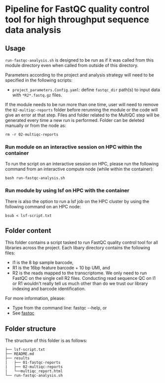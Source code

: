 # Pipeline for FastQC quality control tool for high throughput sequence data analysis

## Usage

`run-fastqc-analysis.sh` is designed to be run as if it was called from this module directory even when called from outside of this directory.

Parameters according to the project and analysis strategy will need to be specified in the following scripts:
- `project_parameters.Config.yaml`: define `fastqc_dir` path(s) to input data with `*R2*.fastq.gz` files.

If the module needs to be run more than one time, user will need to remove the `02-multiqc-reports` folder before rerunning the module or the code will give an error at that step. Files and folder related to the MultiQC step will be generated every time a new run is performed. Folder can be deleted manually or from the node as:

```
rm -r 02-multiqc-reports
```


### Run module on an interactive session on HPC within the container

To run the script on an interactive session on HPC, please run the following command from an interactive compute node (while within the container):

```
bash run-fastqc-analysis.sh
```

### Run module by using lsf on HPC with the container

There is also the option to run a lsf job on the HPC cluster by using the following command on an HPC node:

```
bsub < lsf-script.txt
```


## Folder content
This folder contains a script tasked to run FastQC quality control tool for all libraries across the project.
Each libary directory contains the following files:
- I1 is the 8 bp sample barcode, 
- R1 is the 16bp feature barcode + 10 bp UMI, and 
- R2 is the reads mapped to the transcriptome.
We only need to run FastQC on the single cell R2 files. Conducting read sequence QC on I1 or R1 wouldn't really tell us much other than do we trust our library indexing and barcode identification.

For more information, please:
- Type from the command line: fastqc --help, or
- See [fastqc](https://www.bioinformatics.babraham.ac.uk/projects/fastqc/)

## Folder structure 

The structure of this folder is as follows:

```
├── lsf-script.txt
├── README.md
├── results
|   ├── 01-fastqc-reports
|   ├── 02-multiqc-reports
|   └──multiqc_report.html
└── run-fastqc-analysis.sh
```

